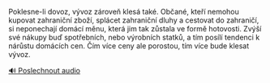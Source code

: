 
Poklesne-li dovoz, vývoz zároveň klesá také. Občané, kteří nemohou kupovat zahraniční zboží, splácet zahraniční dluhy a cestovat do zahraničí, si neponechají domácí měnu, která jim tak zůstala ve formě hotovosti. Zvýší své nákupy buď spotřebních, nebo výrobních statků, a tím posílí tendenci k nárůstu domácích cen. Čím více ceny ale porostou, tím více bude klesat vývoz.

[🔊 Poslechnout audio](/data/7-paragraphs/audio/chapter_159/para_008-Poklesne-li-dovoz-vvoz-zrove-kles-tak-Oban.mp3)
